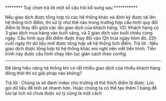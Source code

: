  ******** Tuỳ chọn trả lời một số câu hỏi bổ sung sau ***********

Nếu giao dịch được tổng hợp từ các hệ thống khác và định kỳ được tải lên hệ thống tích điểm, thì xử lý như thế nào trong trường hợp cấu hình quy đổi điểm bị thay đổi giữa các lần giao dịch của khách hàng.
VD: Khách hàng có 3 giao dịch mua hàng vào buổi sáng, và 2 giao dịch vào buổi chiều cùng ngày. Cấu hình quy đổi điểm được thay đổi vào 12h trưa ngày hôm đó. 22h cuối ngày thì dữ liệu mới được tổng hợp về hệ thống tích điểm.
Trả lời : Nếu giao dịch được tổng hợp từ hệ thống khác em nghĩ nên viết tiến trình. Tiến trình này được cấu hình chạy liên tục giãn cách theo config.


********************************************
Để tăng hiệu năng hệ thống khi có rất nhiều giao dịch của nhiều khách hàng đồng thời thì có giải pháp nào không?

Trả lời : Chúng ta sẽ đánh index cho trường id thẻ thích điểm là được. Lúc gọi dữ liệu để tính sẽ nhanh hơn.
          Hoặc chúng ta có thể tạo thêm 1 bảng để lưu lại lịch sử chưa được xử lý cũng là một cách
